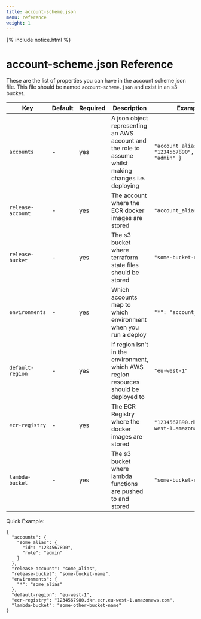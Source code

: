 ```yaml
---
title: account-scheme.json
menu: reference
weight: 1
---
```


{% include notice.html %}

# account-scheme.json Reference

These are the list of properties you can have in the account scheme json file. This file should be named `account-scheme.json` and exist in an s3 bucket.


| Key | Default | Required | Description | Example |
| --- | ------- | -------- | ----------- | ------- |
|`accounts` | - | yes | A json object representing an AWS account and the role to assume whilst making changes i.e. deploying | `"account_alias":{ "id": "1234567890", "role": "admin" }` |
|`release-account` | - | yes | The account where the ECR docker images are stored | `"account_alias"` |
|`release-bucket` | - | yes | The s3 bucket where terraform state files should be stored | `"some-bucket-name"` |
|`environments`| - | yes | Which accounts map to which environment when you run a deploy | `"*": "account_alias"` |
|`default-region`| - | yes | If region isn't in the environment, which AWS region resources should be deployed to | `"eu-west-1"` | 
|`ecr-registry` | - | yes | The ECR Registry where the docker images are stored | `"1234567890.dkr.ecr.eu-west-1.amazonaws.com"`| 
|`lambda-bucket` | - | yes | The s3 bucket where lambda functions are pushed to and stored| `"some-bucket-name"` | 

Quick Example:
```
{
  "accounts": {
    "some_alias": {
      "id": "1234567890",
      "role": "admin"
    }
  },
  "release-account": "some_alias",
  "release-bucket": "some-bucket-name",
  "environments": {
    "*": "some_alias"
  },
  "default-region": "eu-west-1",
  "ecr-registry": "1234567980.dkr.ecr.eu-west-1.amazonaws.com",
  "lambda-bucket": "some-other-bucket-name"
}
```